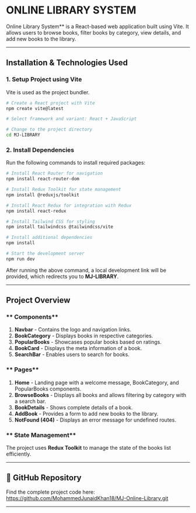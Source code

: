 # ONLINE LIBRARY SYSTEM

Online Library System** is a React-based web application built using Vite. It allows users to browse books, filter books by category, view details, and add new books to the library.

---

## Installation & Technologies Used

### **1. Setup Project using Vite**
Vite is used as the project bundler.

```sh
# Create a React project with Vite
npm create vite@latest

# Select framework and variant: React + JavaScript

# Change to the project directory
cd MJ-LIBRARY
```

### **2. Install Dependencies**
Run the following commands to install required packages:

```sh
# Install React Router for navigation
npm install react-router-dom

# Install Redux Toolkit for state management
npm install @reduxjs/toolkit

# Install React Redux for integration with Redux
npm install react-redux

# Install Tailwind CSS for styling
npm install tailwindcss @tailwindcss/vite

# Install additional dependencies
npm install

# Start the development server
npm run dev
```
After running the above command, a local development link will be provided, which redirects you to **MJ-LIBRARY**.

---

## Project Overview

### ** Components**
1. **Navbar** - Contains the logo and navigation links.
2. **BookCategory** - Displays books in respective categories.
3. **PopularBooks** - Showcases popular books based on ratings.
4. **BookCard** - Displays the meta information of a book.
5. **SearchBar** - Enables users to search for books.

### ** Pages**
1. **Home** - Landing page with a welcome message, BookCategory, and PopularBooks components.
2. **BrowseBooks** - Displays all books and allows filtering by category with a search bar.
3. **BookDetails** - Shows complete details of a book.
4. **AddBook** - Provides a form to add new books to the library.
5. **NotFound (404)** - Displays an error message for undefined routes.

### ** State Management**
The project uses **Redux Toolkit** to manage the state of the books list efficiently.

---

## 🔗 GitHub Repository
Find the complete project code here: 
https://github.com/MohammedJunaidKhan18/MJ-Online-Library.git

---


